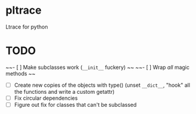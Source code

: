# pltrace
Ltrace for python

# TODO
~~- [ ] Make subclasses work (`__init__` fuckery) ~~
~~- [ ] Wrap _all_ magic methods ~~
- [ ] Create new copies of the objects with type() (unset `__dict__`, "hook" all the functions and write a custom getattr) 
- [ ] Fix circular dependencies
- [ ] Figure out fix for classes that can't be subclassed
